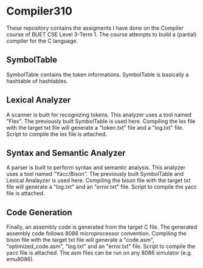 # Compiler310

These repository contains the assigments I have done on the Compiler course of BUET CSE Level 3-Term 1. The course attempts to build a (partial) compiler for the C language.

## SymbolTable
SymbolTable contains the token informations. SymbolTable is basically a hashtable of hashtables.

## Lexical Analyzer
A scanner is built for recognizing tokens. This analyzer uses a tool named "Flex". The previously built SymbolTable is used here. Compiling the lex file with the target txt file will generate a "token.txt" file and a "log.txt" file. Script to compile the lex file is attached. 

## Syntax and Semantic Analyzer
A parser is built to perform syntax and semantic analysis. This analyzer uses a tool named "Yacc/Bison". The previously built SymbolTable and Lexical Analayzer is used here. Compiling the bison file with the target txt file will generate a "log.txt" and an "error.txt" file. Script to compile the yacc file is attached.

## Code Generation
Finally, an assembly code is generated from the target C file. The generated assembly code follows 8086 microprocessor convention. Compiling the bison file with the target txt file will generate a "code.asm", "optimized_code.asm", "log.txt" and an "error.txt" file. Script to compile the yacc file is attached. The asm files can be run on any 8086 simulator (e.g. emu8086).
